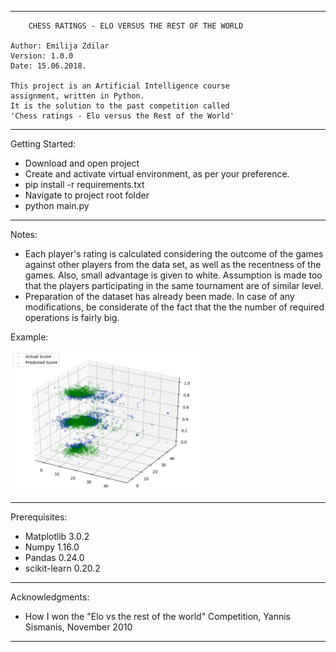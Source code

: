 **********************************************************************
		CHESS RATINGS - ELO VERSUS THE REST OF THE WORLD
		
	Author: Emilija Zdilar
	Version: 1.0.0
	Date: 15.06.2018.

	This project is an Artificial Intelligence course
	assignment, written in Python.
	It is the solution to the past competition called 
	'Chess ratings - Elo versus the Rest of the World' 
	
	 		
**********************************************************************

Getting Started:

- Download and open project
- Create and activate virtual environment, as per your preference.
- pip install -r requirements.txt
- Navigate to project root folder
- python main.py
**********************************************************************

Notes:
- Each player's rating is calculated considering the outcome
  of the games against other players from the data set, as
  well as the recentness of the games. Also, small advantage 
  is given to white. Assumption is made too that the players
  participating in the same tournament are of similar level.
- Preparation of the dataset has already been made. In case 
  of any modifications, be considerate of the fact that the 
  the number of required operations is fairly big.

 Example: 
  
<img src="plot.png" width="300">

**********************************************************************

Prerequisites:
- Matplotlib 3.0.2
- Numpy 1.16.0
- Pandas 0.24.0
- scikit-learn 0.20.2

**********************************************************************

Acknowledgments:
- How I won the "Elo vs the rest of the world" 
  Competition, Yannis Sismanis, November 2010

**********************************************************************
